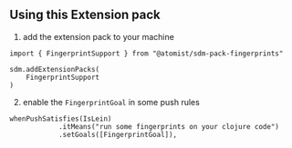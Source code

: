 ## Using this Extension pack

1.  add the extension pack to your machine

```
import { FingerprintSupport } from "@atomist/sdm-pack-fingerprints"

sdm.addExtensionPacks(
    FingerprintSupport
)
```

2.  enable the `FingerprintGoal` in some push rules

```
whenPushSatisfies(IsLein)
            .itMeans("run some fingerprints on your clojure code")
            .setGoals([FingerprintGoal]),
```